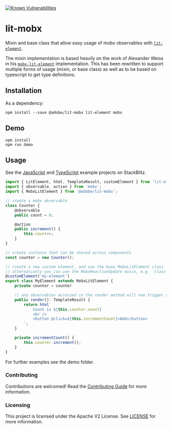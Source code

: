 [![Known Vulnerabilities](https://snyk.io/test/github/adobe/lit-mobx/badge.svg)](https://snyk.io/test/github/adobe/lit-mobx)

# lit-mobx

Mixin and base class that allow easy usage of mobx observables with
[`lit-element`](https://lit-element.polymer-project.org/).

The mixin implementation is based heavily on the work of Alexander Weiss in his
[`mobx-lit-element`](https://github.com/alexanderweiss/mobx-lit-element) implementation. This has been rewritten to
support multiple forms of usage (mixin, or base class) as well as to be based on typescript to get type definitions.

## Installation

As a dependency:

```
npm install --save @adobe/lit-mobx lit-element mobx
```

## Demo

```
npm install
npm run demo
```

## Usage

See the [JavaScript](https://stackblitz.com/edit/lit-mobx-demo?file=index.js) and [TypeScript](https://stackblitz.com/edit/lit-mobx-typescript?file=index.ts) example projects on StackBlitz.

```typescript
import { LitElement, html, TemplateResult, customElement } from 'lit-element';
import { observable, action } from 'mobx';
import { MobxLitElement } from '@adobe/lit-mobx';

// create a mobx observable
class Counter {
    @observable
    public count = 0;

    @action
    public increment() {
        this.count++;
    }
}

// create instance that can be shared across components
const counter = new Counter();

// create a new custom element, and use the base MobxLitElement class
// alternatively you can use the MobxReactionUpdate mixin, e.g. `class MyElement extends MobxReactionUpdate(LitElement)`
@customElement('my-element')
export class MyElement extends MobxLitElement {
    private counter = counter

    // any observables accessed in the render method will now trigger an update
    public render(): TemplateResult {
        return html`
            Count is ${this.counter.count}
            <br />
            <button @click=${this.incrementCount}>Add</button>
        `;
    }

    private incrementCount() {
        this.counter.increment();
    }
}
```

For further examples see the demo folder.

### Contributing

Contributions are welcomed! Read the [Contributing Guide](./.github/CONTRIBUTING.md) for more information.

### Licensing

This project is licensed under the Apache V2 License. See [LICENSE](LICENSE) for more information.
